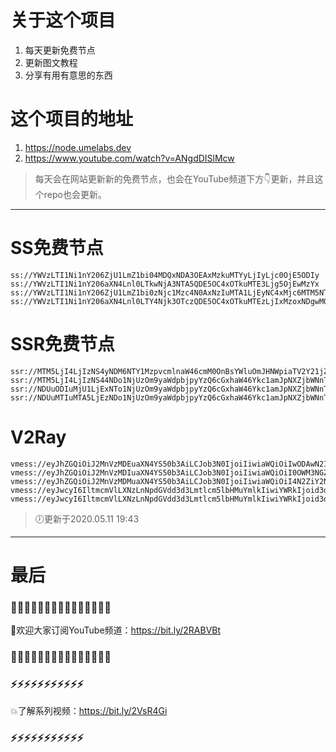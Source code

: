 # 关于这个项目
1. 每天更新免费节点
2. 更新图文教程
3. 分享有用有意思的东西

# 这个项目的地址
1. https://node.umelabs.dev
2. https://www.youtube.com/watch?v=ANgdDISlMcw

> 每天会在网站更新新的免费节点，也会在YouTube频道下方👇更新，并且这个repo也会更新。



---

# SS免费节点

```http
ss://YWVzLTI1Ni1nY206ZjU1LmZ1bi04MDQxNDA3OEAxMzkuMTYyLjIyLjc0OjE5ODIy
ss://YWVzLTI1Ni1nY206aXN4Lnl0LTkwNjA3NTA5QDE5OC4xOTkuMTE3Ljg5OjEwMzYx
ss://YWVzLTI1Ni1nY206ZjU1LmZ1bi0zNjc1Mzc4N0AxNzIuMTA1LjEyNC4xMjc6MTM5NTc=
ss://YWVzLTI1Ni1nY206aXN4Lnl0LTY4Njk3OTczQDE5OC4xOTkuMTEzLjIxMzoxNDgwMQ==
```

# SSR免费节点

```http
ssr://MTM5LjI4LjIzNS4yNDM6NTY1MzpvcmlnaW46cmM0OnBsYWluOmJHNWpiaTV2Y21jZ09HaHkvP29iZnNwYXJhbT0mcmVtYXJrcz01clNiNXAySjU1LTJRU0JsY25JJmdyb3VwPVRHNWpiaTV2Y21j
ssr://MTM5LjI4LjIzNS44NDo1NjUzOm9yaWdpbjpyYzQ6cGxhaW46Ykc1amJpNXZjbWNnT0doeS8_b2Jmc3BhcmFtPSZyZW1hcmtzPTVyU2I1cDJKNTUtMlFnJmdyb3VwPVRHNWpiaTV2Y21j
ssr://NDUuODIuMjU1LjExNTo1NjUzOm9yaWdpbjpyYzQ6cGxhaW46Ykc1amJpNXZjbWNnT0doeS8_b2Jmc3BhcmFtPSZyZW1hcmtzPTVyU2I1cDJKNTUtMlF3Jmdyb3VwPVRHNWpiaTV2Y21j
ssr://NDUuMTIuMTA5LjEzNDo1NjUzOm9yaWdpbjpyYzQ6cGxhaW46Ykc1amJpNXZjbWNnT0doeS8_b2Jmc3BhcmFtPSZyZW1hcmtzPTVyU2I1cDJKNTUtMlJDQmxjbkkmZ3JvdXA9VEc1amJpNXZjbWM
```

# V2Ray

```http
vmess://eyJhZGQiOiJ2MnVzMDEuaXN4YS50b3AiLCJob3N0IjoiIiwiaWQiOiIwODAwN2I4ZS0yNjVjLTQ5MDYtYjYxYS03MmNhMzEyYTE0NmEiLCJuZXQiOiJ3cyIsInBhdGgiOiJcL3JheSIsInBvcnQiOiI0NDMiLCJwcyI6ImlzeC55dC0wMSIsInRscyI6InRscyIsInYiOjIsImFpZCI6MCwidHlwZSI6Im5vbmUifQo=
vmess://eyJhZGQiOiJ2MnVzMDIuaXN4YS50b3AiLCJob3N0IjoiIiwiaWQiOiI0OWM3NGZhMS1jNmMzLTRmZGMtOWY1OC1iY2YzZmUwOWU0NWYiLCJuZXQiOiJ3cyIsInBhdGgiOiJcL3JheSIsInBvcnQiOiI0NDMiLCJwcyI6ImlzeC55dC0wMiIsInRscyI6InRscyIsInYiOjIsImFpZCI6MCwidHlwZSI6Im5vbmUifQo=
vmess://eyJhZGQiOiJ2MnVzMDMuaXN4YS50b3AiLCJob3N0IjoiIiwiaWQiOiI4N2ZiY2NlYi1iMGVlLTQ2NTUtYjgyNy0wYWM1N2VlNWUwYzEiLCJuZXQiOiJ3cyIsInBhdGgiOiJcL3JheSIsInBvcnQiOiI0NDMiLCJwcyI6ImlzeC55dC0wMyIsInRscyI6InRscyIsInYiOjIsImFpZCI6MCwidHlwZSI6Im5vbmUifQo=
vmess://eyJwcyI6IltmcmVlLXNzLnNpdGVdd3d3Lmtlcm5lbHMuYmlkIiwiYWRkIjoid3d3Lmtlcm5lbHMuYmlkIiwicG9ydCI6IjQ0MyIsImlkIjoiYmQ4MjJlYzAtNzZkMi05YzgzLThhMmItNGQyZDI3ZDZkOGI5IiwiYWlkIjoiMCIsIm5ldCI6IndzIiwidHlwZSI6Im5vbmUiLCJob3N0IjoiL3dzIiwidGxzIjoidGxzIn0=
vmess://eyJwcyI6IltmcmVlLXNzLnNpdGVdd3d3Lmtlcm5lbHMuYmlkIiwiYWRkIjoid3d3Lmtlcm5lbHMuYmlkIiwicG9ydCI6IjgwIiwiaWQiOiI2Zjk2Nzk4Zi00ZTc3LTM1OTYtMWI2OS03MTU3YTQ4Y2Q0YjEiLCJhaWQiOiIwIiwibmV0Ijoid3MiLCJ0eXBlIjoibm9uZSIsImhvc3QiOiIvd3MiLCJ0bHMiOiJub25lIn0=
```



> 🕖更新于2020.05.11 19:43

---

# 最后
### 🌸🌸🌸🌸🌸🌸🌸🌸🌸🌸🌸🌸🌸🌸🌸

👏欢迎大家订阅YouTube频道：https://bit.ly/2RABVBt

### 🌸🌸🌸🌸🌸🌸🌸🌸🌸🌸🌸🌸🌸🌸🌸



### ⚡️⚡️⚡️⚡️⚡️⚡️⚡️⚡️⚡️⚡️⚡️

💥了解系列视频：https://bit.ly/2VsR4Gi

### ⚡️⚡️⚡️⚡️⚡️⚡️⚡️⚡️⚡️⚡️⚡️